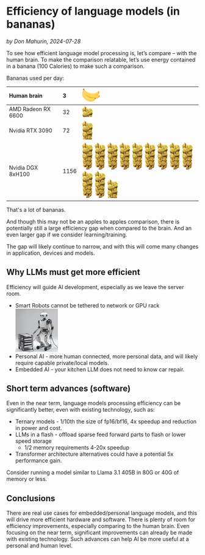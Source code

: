 # Efficiency of language models (in bananas)

*by Don Mahurin, 2024-07-28*

To see how efficient language model processing is, let’s compare – with
the human brain.
To make the comparison relatable, let’s use energy contained in a banana
(100 Calories) to make such a comparison.

Bananas used per day:

| Human brain     | 3      | ![](banana3.webp)  |
| :---- | :---- | :---- |
| AMD Radeon RX 6600  | 32 | <img src="banana30.webp" style="height: 25; width: 29; object-fit: none; object-position: 0 0"/> |
| Nvidia RTX 3090 | 72  |  ![](banana60.webp) |
| Nvidia DGX 8xH100     | 1156 | ![](banana100.webp) ![](banana100.webp) ![](banana100.webp)  ![](banana100.webp) ![](banana100.webp) ![](banana100.webp) ![](banana100.webp) ![](banana100.webp) ![](banana100.webp) ![](banana100.webp) ![](banana100.webp) ![](banana60.webp) |

That's a lot of bananas.

And though this may not be an apples to apples comparison, there is potentially still a
large efficiency gap when compared to the brain. And an even larger gap if we consider learning/training.

The gap will likely continue to narrow, and with this will come many changes
in application, devices and models.

## Why LLMs must get more efficient

Efficiency will guide AI development, especially as we leave the server room.

- Smart Robots cannot be tethered to network or GPU rack  ![](bot-tethered.webp)
- Personal AI - more human connected, more personal data, and will likely require capable private/local models.
- Embedded AI - your kitchen LLM does not need to know car repair.

## Short term advances (software)

Even in the near term, language models processing efficiency can be significantly better, even with existing technology, such as:

- Ternary models - 1/10th the size of fp16/bf16, 4x speedup and reduction in power and cost.
- LLMs in a flash - offload sparse feed forward parts to flash or lower speed storage
  - 1/2 memory requirements 4-20x speedup
- Transformer architecture alternatives could have a potential 5x performance gain.

Consider running a model similar to Llama 3.1 405B in 80G or 40G of memory or less.

## Conclusions

There are real use cases for embedded/personal language models, and this will drive more efficient
hardware and software.
There is plenty of room for efficiency improvements, especially comparing to the human brain.
Even focusing on the near term, significant improvements can already be made with existing technology.
Such advances can help AI be more useful at a personal and human level.
